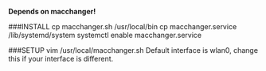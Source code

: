 **Depends on macchanger!**

###INSTALL
    cp macchanger.sh /usr/local/bin
    cp macchanger.service /lib/systemd/system
    systemctl enable macchanger.service

###SETUP
    vim /usr/local/macchanger.sh
Default interface is wlan0, change this if your interface is different.
